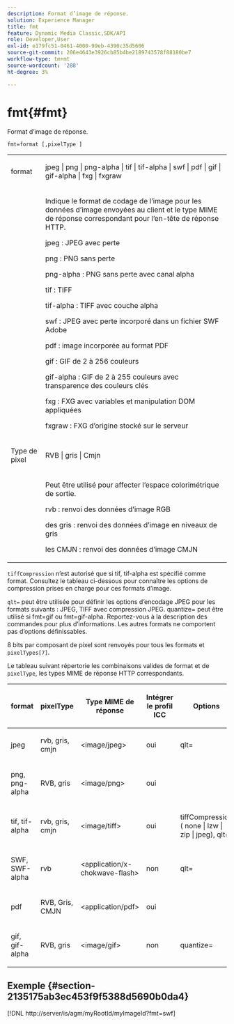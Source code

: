 ```yaml
---
description: Format d’image de réponse.
solution: Experience Manager
title: fmt
feature: Dynamic Media Classic,SDK/API
role: Developer,User
exl-id: e179fc51-0461-4000-99eb-4390c35d5606
source-git-commit: 206e4643e3926cb85b4be2189743578f88180be7
workflow-type: tm+mt
source-wordcount: '288'
ht-degree: 3%

---
```


# fmt{#fmt}

Format d’image de réponse.

`fmt=format [,pixelType ]`

<table id="simpletable_66FAABB7BD7A4BBB815A570BEA4C1AE8"> 
 <tr class="strow"> 
  <td class="stentry"> <p><span class="codeph"><span class="varname"> format</span> </span> </p></td> 
  <td class="stentry"> <p><span class="codeph"> jpeg | png | png-alpha | tif | tif-alpha | swf | pdf | gif | gif-alpha | fxg | fxgraw </span> </p></td> 
 </tr> 
 <tr class="strow"> 
  <td class="stentry"></td> 
  <td class="stentry"> <p> Indique le format de codage de l’image pour les données d’image envoyées au client et le type MIME de réponse correspondant pour l’en-tête de réponse HTTP. </p> <p> <span class="codeph"> jpeg </span> : JPEG avec perte </p> <p> <span class="codeph"> png </span> : PNG sans perte </p> <p> <span class="codeph"> png-alpha </span> : PNG sans perte avec canal alpha </p> <p> <span class="codeph"></span>tif : TIFF </p> <p> <span class="codeph"> tif-alpha </span>: TIFF avec couche alpha </p> <p> <span class="codeph">  swf </span>: JPEG avec perte incorporé dans un fichier SWF Adobe </p> <p> <span class="codeph"> pdf </span>: image incorporée au format PDF </p> <p> <span class="codeph"> gif </span> : GIF de 2 à 256 couleurs </p> <p> <span class="codeph"> gif-alpha </span> : GIF de 2 à 255 couleurs avec transparence des couleurs clés </p> <p> <span class="codeph"> fxg </span>: FXG avec variables et manipulation DOM appliquées </p> <p> <span class="codeph">  fxgraw </span>: FXG d’origine stocké sur le serveur </p> </td> 
 </tr> 
 <tr class="strow"> 
  <td class="stentry"> <p><span class="codeph"><span class="varname"> Type de</span> pixel </span> </p></td> 
  <td class="stentry"> <p><span class="codeph"> RVB | gris | Cmjn</span> </p></td> 
 </tr> 
 <tr class="strow"> 
  <td class="stentry"></td> 
  <td class="stentry"> <p> Peut être utilisé pour affecter l’espace colorimétrique de sortie. </p> <p> <span class="codeph"> rvb </span> : renvoi des données d’image RGB </p> <p> <span class="codeph"> des </span> gris : renvoi des données d’image en niveaux de gris </p> <p> <span class="codeph"> les </span> CMJN : renvoi des données d’image CMJN </p> </td> 
 </tr> 
</table>

`tiffCompression` n’est autorisé que si tif, tif-alpha est spécifié comme format. Consultez le tableau ci-dessous pour connaître les options de compression prises en charge pour ces formats d’image.

`qlt=` peut être utilisée pour définir les options d’encodage JPEG pour les formats suivants : JPEG, TIFF avec compression JPEG. quantize= peut être utilisé si fmt=gif ou fmt=gif-alpha. Reportez-vous à la description des commandes pour plus d’informations. Les autres formats ne comportent pas d’options définissables.

8 bits par composant de pixel sont renvoyés pour tous les formats et `pixelTypes[7]`.

Le tableau suivant répertorie les combinaisons valides de format et de `pixelType`, les types MIME de réponse HTTP correspondants.

<table id="table_54AFE58185004C74971EFBA845E177B6"> 
 <thead> 
  <tr> 
   <th colname="col1" class="entry"> <p><span class="varname"> format</span> </p> </th> 
   <th colname="col2" class="entry"> <p><span class="varname"> pixelType</span> </p> </th> 
   <th colname="col3" class="entry"> <p>Type MIME de réponse </p> </th> 
   <th colname="col4" class="entry"> <p>Intégrer le profil ICC </p> </th> 
   <th colname="col5" class="entry"> <p>Options </p> </th> 
  </tr> 
 </thead>
 <tbody> 
  <tr> 
   <td> <p>jpeg </p> </td> 
   <td> <p>rvb, gris, cmjn </p> </td> 
   <td> <p>&lt;image/jpeg&gt; </p> </td> 
   <td> <p>oui </p> </td> 
   <td> <p><span class="codeph"> qlt=</span> </p> </td> 
  </tr> 
  <tr> 
   <td> <p>png, png-alpha </p> </td> 
   <td> <p>RVB, gris </p> </td> 
   <td> <p>&lt;image/png&gt; </p> </td> 
   <td> <p>oui </p> </td> 
   <td> <p> </p> </td> 
  </tr> 
  <tr> 
   <td> <p>tif, tif-alpha </p> </td> 
   <td> <p>rvb, gris, cmjn </p> </td> 
   <td> <p>&lt;image/tiff&gt; </p> </td> 
   <td> <p>oui </p> </td> 
   <td> <p><span class="codeph"><span class="varname"> tiffCompression</span> ( none | lzw | zip | jpeg), qlt=</span> </p> </td> 
  </tr> 
  <tr> 
   <td> <p>SWF, SWF-alpha </p> </td> 
   <td> <p>rvb </p> </td> 
   <td> <p>&lt;application/x-chokwave-flash&gt; </p> </td> 
   <td> <p>non </p> </td> 
   <td> <p><span class="codeph"> qlt= </span> </p> </td> 
  </tr> 
  <tr> 
   <td> <p>pdf </p> </td> 
   <td> <p>RVB, Gris, CMJN </p> </td> 
   <td> <p>&lt;application/pdf&gt; </p> </td> 
   <td> <p>oui </p> </td> 
   <td> <p> </p> </td> 
  </tr> 
  <tr> 
   <td> <p>gif, gif-alpha </p> </td> 
   <td> <p>RVB, gris </p> </td> 
   <td> <p>&lt;image/gif&gt; </p> </td> 
   <td> <p>non </p> </td> 
   <td> <p><span class="codeph"> quantize=</span> </p> </td> 
  </tr> 
 </tbody> 
</table>

## Exemple {#section-2135175ab3ec453f9f5388d5690b0da4}

[!DNL http://server/is/agm/myRootId/myImageId?fmt=swf]
